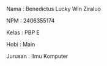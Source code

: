 Nama : Benedictus Lucky Win Ziraluo

NPM : 2406355174

Kelas : PBP E

Hobi : Main

Jurusan : Ilmu Komputer
